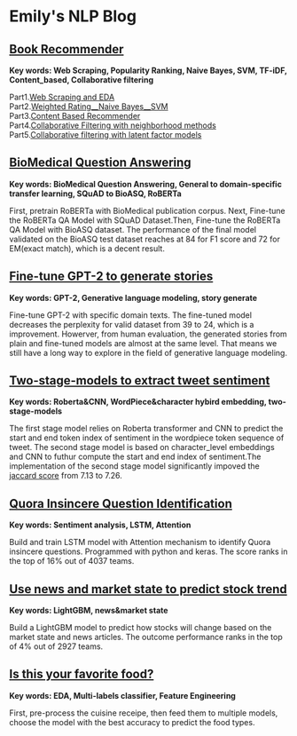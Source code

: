 # Emily's NLP Blog
## [Book Recommender](https://github.com/EmilyNLP/Book-Recommender)
**Key words: Web Scraping, Popularity Ranking, Naive Bayes, SVM, TF-iDF, Content_based, Collaborative filtering**

Part1.[Web Scraping and EDA](https://github.com/EmilyNLP/Book-Recommender/blob/master/1_Web%20Scraping_EDA.ipynb) <br/>
Part2.[Weighted Rating__Naive Bayes__SVM](https://github.com/EmilyNLP/Book-Recommender/blob/master/2_Weighted%20Rating_Naive%20Bayes_SVM.ipynb) <br/>
Part3.[Content Based Recommender](https://github.com/EmilyNLP/Book-Recommender/blob/master/3_Content%20Based%20Recommender.ipynb)  <br/>
Part4.[Collaborative Filtering with neighborhood methods](https://github.com/EmilyNLP/Book-Recommender/blob/master/4_Collaborative%20Filtering%20with%20neighborhood%20methods.ipynb)  <br/>
Part5.[Collaborative filtering with latent factor models](https://github.com/EmilyNLP/Book-Recommender/blob/master/5_Collaborative%20filtering%20with%20latent%20factor%20models.ipynb)  <br/>


## [BioMedical Question Answering](https://github.com/EmilyNLP/BioMedical-Question-Answering)
**Key words: BioMedical Question Answering, General to domain-specific transfer learning, SQuAD to BioASQ, RoBERTa**

First, pretrain RoBERTa with BioMedical publication corpus. Next, Fine-tune the RoBERTa QA Model with SQuAD Dataset.Then, Fine-tune the RoBERTa QA Model with BioASQ dataset. The performance of the final model validated on the BioASQ test dataset reaches at 84 for F1 score and 72 for EM(exact match), which is a decent result. 


## [Fine-tune GPT-2 to generate stories](https://github.com/EmilyNLP/Fine-Tune-GPT2-to-Generate-Stories/blob/master/README.md)
**Key words: GPT-2, Generative language modeling, story generate**

Fine-tune GPT-2 with specific domain texts. The fine-tuned model decreases the perplexity for valid dataset from 39 to 24, which is a improvement. Howerver, from human evaluation, the generated stories from plain and fine-tuned models are almost at the same level. That means we still have a long way to explore in the field of generative language modeling. 

## [Two-stage-models to extract tweet sentiment](https://www.kaggle.com/emily2008/tweet-sentiment-extraction-2-stage-models)
**Key words: Roberta&CNN, WordPiece&character hybird embedding, two-stage-models**

The first stage model relies on Roberta transformer and CNN to predict the start and end token index of sentiment in the wordpiece token sequence of tweet. The second stage model is based on character_level embeddings and CNN to futhur compute the start and end index of sentiment.The implementation of the second stage model significantly impoved the [jaccard score](https://en.wikipedia.org/wiki/Jaccard_index) from 7.13 to 7.26.

## [Quora Insincere Question Identification](https://www.kaggle.com/emily2008/quora-insincere-questions)
**Key words: Sentiment analysis, LSTM, Attention**

Build and train LSTM model with Attention mechanism to identify Quora insincere questions. Programmed with python and keras. The score ranks in the top of 16% out of 4037 teams.

## [Use news and market state to predict stock trend](https://www.kaggle.com/emily2008/two-sigma-stock-news-market?scriptVersionId=7345306)
**Key words: LightGBM, news&market state**

Build a LightGBM model to predict how stocks will change based on the market state and news articles. The outcome performance ranks in the top  of 4% out of 2927 teams.

## [Is this your favorite food?](https://www.kaggle.com/emily2008/is-this-your-favorite-food)
**Key words: EDA, Multi-labels classifier, Feature Engineering**

First, pre-process the cuisine receipe, then feed them to multiple models, choose the model with the best accuracy to predict the food types. 
